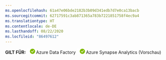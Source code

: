 ```yaml
---
ms.openlocfilehash: 61a47e06bde2182b3b09d341edb7d7e0ca13bacb
ms.sourcegitcommit: 62717591c3ab871365a783b7221851758f4ec9a4
ms.translationtype: HT
ms.contentlocale: de-DE
ms.lasthandoff: 08/22/2020
ms.locfileid: "86497612"
---
```

<Token>**GILT FÜR:** ![Ja](../media/applies-to/yes.png)Azure Data Factory ![Nein](../media/applies-to/yes.png)Azure Synapse Analytics (Vorschau) </Token> 

